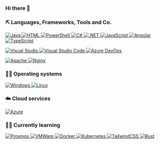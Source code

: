 ### Hi there 👋

### ⛏ Languages, Frameworks, Tools and Co.
<a href="https://java.com"> <img alt="Java" src="https://img.shields.io/badge/-Java-000?&logo=openjdk&logoColor=cd5b45"> </a>
<a href="https://www.w3.org"> <img alt="HTML" src="https://img.shields.io/badge/-HTML-000?&logo=HTML5"> </a>
<a href="https://github.com/PowerShell/PowerShell"> <img alt="PowerShell" src="https://img.shields.io/badge/-PowerShell-000?&logo=PowerShell"> </a>
<a href="https://docs.microsoft.com/en-us/visualstudio/get-started/csharp/?view=vs-2022"> <img alt="C#" src="https://img.shields.io/badge/-C%23-000?&logo=csharp&logoColor=lime"> </a>
<a href="https://dotnet.microsoft.com/"> <img alt=".NET" src="https://img.shields.io/badge/-.NET-000?&logo=dotnet&logoColor=purple"> </a>
<a href="https://www.javascript.com"> <img alt="JavaScript" src="https://img.shields.io/badge/-JavaScript-000?&logo=JavaScript"> </a>
<a href="https://angular.io"> <img alt="Angular" src="https://img.shields.io/badge/-Angular-000?&logo=Angular&logoColor=darkred"> </a>
<a href="https://www.typescriptlang.org"> <img alt="TypeScript" src="https://img.shields.io/badge/-TypeScript-000?&logo=typescript"> </a>

<a href="https://visualstudio.microsoft.com"> <img alt="Visual Studio" src="https://img.shields.io/badge/-Visual%20Studio-000?&logo=Visual%20Studio&logoColor=purple"> </a>
<a href="https://visualstudio.microsoft.com"> <img alt="Visual Studio Code" src="https://img.shields.io/badge/-Visual%20Studio%20Code-000?&logo=Visual%20Studio%20Code&logoColor=blue"> </a>
<a href="https://visualstudio.microsoft.com"> <img alt="Azure DevOps" src="https://img.shields.io/badge/-Azure%20DevOps-000?&logo=azure-devops&logoColor=blue"> </a>

<a href="https://httpd.apache.org"> <img alt="Apache" src="https://img.shields.io/badge/-Apache-000?&logo=Apache&logoColor=red"> </a>
<a href="https://www.nginx.com"> <img alt="Nginx" src="https://img.shields.io/badge/-Nginx-000?&logo=Nginx&logoColor=darkgreen"> </a>

### 👨‍💻 Operating systems 
<a href="https://www.microsoft.com"> <img alt="Windows" src="https://img.shields.io/badge/-Windows-000?&logo=Windows&logoColor=007396"> </a>
<a href="https://www.debian.org"> <img alt="Linux" src="https://img.shields.io/badge/-Linux-000?&logo=Linux"> </a>

### ☁️ Cloud services
<a href="https://azure.com"> <img alt="Azure" src="https://img.shields.io/badge/-Microsoft%20Azure-000?&logo=MicrosoftAzure&logoColor=blue"> </a>

### 👨‍🎓 Currently learning
<a href="https://www.proxmox.com/en/"> <img alt="Proxmox" src="https://img.shields.io/badge/-Proxmox-000?&logo=Proxmox"> </a>
<a href="https://www.vmware.com"> <img alt="VMWare" src="https://img.shields.io/badge/-VMWare-000?&logo=vmware"> </a>
<a href="https://www.docker.com"> <img alt="Docker" src="https://img.shields.io/badge/-Docker-000?&logo=Docker"> </a>
<a href="https://kubernetes.io/de/"> <img alt="Kubernetes" src="https://img.shields.io/badge/-Kubernetes-000?&logo=kubernetes"> </a>
<a href="https://tailwindcss.com"> <img alt="TailwindCSS" src="https://img.shields.io/badge/-TailwindCSS-000?&logo=tailwind-css"> </a>
<a href="https://www.rust-lang.com"> <img alt="Rust" src="https://img.shields.io/badge/Rust-000000?&logo=rust"> </a>
